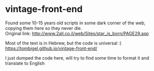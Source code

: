 # vintage-front-end

Found some 10-15 years old scripts in some dark corner of the web, copying them here so they never die.  
Original link: http://www.2all.co.il/web/Sites/star_is_born/PAGE29.asp  

Most of the text is in Hebrew, but the code is universal :)  
https://tombigel.github.io/vintage-front-end/  

I just dumped the code here, will try to find some time to format it and translate to English
